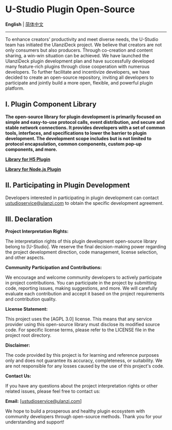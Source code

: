 
# U-Studio Plugin Open-Source

<p align="start">
   <strong>English</strong> | <a href="/README.zh.md">简体中文</a>
</p>

---

 To enhance creators' productivity and meet diverse needs, the U-Studio team has initiated the UlanziDeck project. We believe that creators are not only consumers but also producers. Through co-creation and content sharing, a win-win situation can be achieved. We have launched the UlanziDeck plugin development plan and have successfully developed many feature-rich plugins through close cooperation with numerous developers. To further facilitate and incentivize developers, we have decided to create an open-source repository, inviting all developers to participate and jointly build a more open, flexible, and powerful plugin platform.



## I. Plugin Component Library

**The open-source library for plugin development is primarily focused on simple and easy-to-use protocol calls, event distribution, and secure and stable network connections. It provides developers with a set of common tools, interfaces, and specifications to lower the barrier to plugin development. The development scope includes but is not limited to protocol encapsulation, common components, custom pop-up components, and more.**


<p align="start">
   <strong><a href="https://github.com/UlanziTechnology/plugin-common-html/blob/main/README.md">Library for H5 Plugin</a></strong>
</p>

<p align="start">
   <strong><a href="https://github.com/UlanziTechnology/plugin-common-node/blob/main/README.md">Library for Node.js Plugin</a></strong>
</p>

## II. Participating in Plugin Development

Developers interested in participating in plugin development can contact ustudioservice@ulanzi.com to obtain the specific development agreement.



## III. Declaration

**Project Interpretation Rights:**

The interpretation rights of this plugin development open-source library belong to [U-Studio]. We reserve the final decision-making power regarding the project development direction, code management, license selection, and other aspects.

**Community Participation and Contributions:**

We encourage and welcome community developers to actively participate in project contributions. You can participate in the project by submitting code, reporting issues, making suggestions, and more. We will carefully evaluate each contribution and accept it based on the project requirements and contribution quality.

**License Statement:**

This project uses the [AGPL 3.0] license. This means that any service provider using this open-source library must disclose its modified source code. For specific license terms, please refer to the LICENSE file in the project root directory.

**Disclaimer:**

The code provided by this project is for learning and reference purposes only and does not guarantee its accuracy, completeness, or suitability. We are not responsible for any losses caused by the use of this project's code.

**Contact Us:**

If you have any questions about the project interpretation rights or other related issues, please feel free to contact us:

**Email:** [ustudioservice@ulanzi.com] 


We hope to build a prosperous and healthy plugin ecosystem with community developers through open-source methods. Thank you for your understanding and support!
